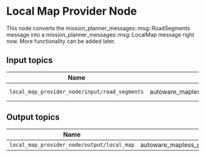 # Local Map Provider Node

This node converts the mission_planner_messages::msg::RoadSegments message into a mission_planner_messages::msg::LocalMap message right now. More functionality can be added later.

## Input topics

| Name                                          | Type                                      | Description   |
| --------------------------------------------- | ----------------------------------------- | ------------- |
| `local_map_provider_node/input/road_segments` | autoware_mapless_planning_msgs::msg::RoadSegments | road segments |

## Output topics

| Name                                       | Type                                  | Description |
| ------------------------------------------ | ------------------------------------- | ----------- |
| `local_map_provider_node/output/local_map` | autoware_mapless_planning_msgs::msg::LocalMap | local map   |
